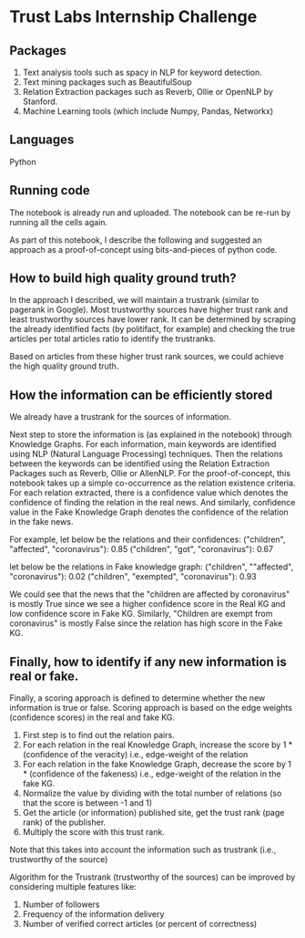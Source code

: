 # Trust Labs Internship Challenge

## Packages
1. Text analysis tools such as spacy in NLP for keyword detection.
2. Text mining packages such as BeautifulSoup
3. Relation Extraction packages such as Reverb, Ollie or OpenNLP by Stanford.
4. Machine Learning tools (which include Numpy, Pandas, Networkx)

## Languages
Python

## Running code
The notebook is already run and uploaded. The notebook can be re-run by running all the cells again.

As part of this notebook, I describe the following and suggested an approach as a proof-of-concept using bits-and-pieces of python code.

## How to build high quality ground truth?
In the approach I described, we will maintain a trustrank (similar to pagerank in Google). Most trustworthy sources have higher trust rank and least trustworthy sources have lower rank. It can be determined by scraping the already identified facts (by politifact, for example) and checking the true articles per total articles ratio to identify the trustranks.

Based on articles from these higher trust rank sources, we could achieve the high quality ground truth.

## How the information can be efficiently stored
We already have a trustrank for the sources of information.

Next step to store the information is (as explained in the notebook) through Knowledge Graphs. For each information, main keywords are identified using NLP (Natural Language Processing) techniques. Then the relations between the keywords can be identified using the Relation Extraction Packages such as Reverb, Ollie or AllenNLP. For the proof-of-concept, this notebook takes up a simple co-occurrence as the relation existence criteria. For each relation extracted, there is a confidence value which denotes the confidence of finding the relation in the real news. And similarly, confidence value in the Fake Knowledge Graph denotes the confidence of the relation in the fake news.

For example, let below be the relations and their confidences:
("children", "affected", "coronavirus"): 0.85
("children", "got", "coronavirus"): 0.67

let below be the relations in Fake knowledge graph:
("children", ""affected", "coronavirus"): 0.02
("children", "exempted", "coronavirus"): 0.93

We could see that the news that the "children are affected by coronavirus" is mostly True since we see a higher confidence score in the Real KG and low confidence score in Fake KG. Similarly, "Children are exempt from coronavirus" is mostly False since the relation has high score in the Fake KG.

## Finally, how to identify if any new information is real or fake.

Finally, a scoring approach is defined to determine whether the new information is true or false. Scoring approach is based on the edge weights (confidence scores) in the real and fake KG. 

1. First step is to find out the relation pairs.
2. For each relation in the real Knowledge Graph, increase the score by 1 * (confidence of the veracity) i.e., edge-weight of the relation
3. For each relation in the fake Knowledge Graph, decrease the score by 1 * (confidence of the fakeness) i.e., edge-weight of the relation in the fake KG.
4. Normalize the value by dividing with the total number of relations (so that the score is between -1 and 1)
5. Get the article (or information) published site, get the trust rank (page rank) of the publisher.
6. Multiply the score with this trust rank.

Note that this takes into account the information such as trustrank (i.e., trustworthy of the source)

Algorithm for the Trustrank (trustworthy of the sources) can be improved by considering multiple features like:
1. Number of followers
2. Frequency of the information delivery
3. Number of verified correct articles (or percent of correctness)
